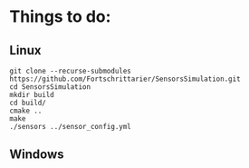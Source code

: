 # Things to do: #

## Linux ##

    git clone --recurse-submodules https://github.com/Fortschrittarier/SensorsSimulation.git
    cd SensorsSimulation
    mkdir build
    cd build/
    cmake ..
    make
    ./sensors ../sensor_config.yml

## Windows ##